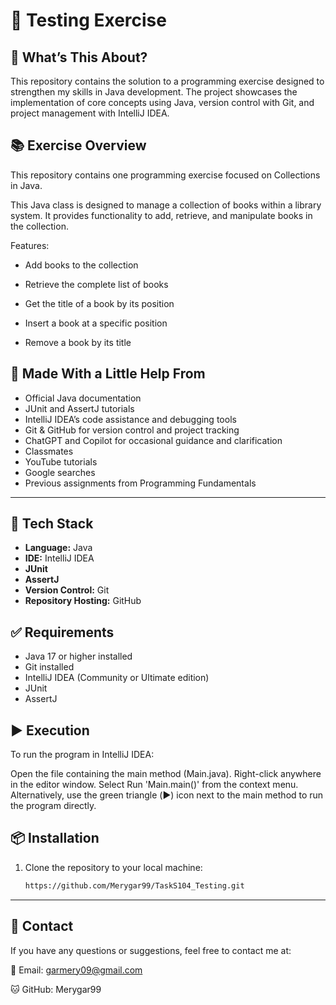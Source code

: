 # 🚀 Testing Exercise

## 🧩 What’s This About?
This repository contains the solution to a programming exercise designed to strengthen my skills in Java development. The project showcases the implementation of core concepts using Java, version control with Git, and project management with IntelliJ IDEA.

## 📚 Exercise Overview
This repository contains one programming exercise focused on Collections in Java.

This Java class is designed to manage a collection of books within a library system. It provides functionality to add, retrieve, and manipulate books in the collection.

Features:
- Add books to the collection

- Retrieve the complete list of books

- Get the title of a book by its position

- Insert a book at a specific position

- Remove a book by its title

## 🙌 Made With a Little Help From
- Official Java documentation
- JUnit and AssertJ tutorials
- IntelliJ IDEA’s code assistance and debugging tools
- Git & GitHub for version control and project tracking
- ChatGPT and Copilot for occasional guidance and clarification
- Classmates
- YouTube tutorials
- Google searches
- Previous assignments from Programming Fundamentals

---

## 🔧 Tech Stack
- **Language:** Java
- **IDE:** IntelliJ IDEA
- **JUnit**
- **AssertJ**
- **Version Control:** Git
- **Repository Hosting:** GitHub

## ✅ Requirements
- Java 17 or higher installed
- Git installed
- IntelliJ IDEA (Community or Ultimate edition)
- JUnit
- AssertJ

## ▶️ Execution

To run the program in IntelliJ IDEA:

Open the file containing the main method (Main.java). Right-click anywhere in the editor window. Select Run 'Main.main()' from the context menu. Alternatively, use the green triangle (▶️) icon next to the main method to run the program directly.

## 📦 Installation
1. Clone the repository to your local machine:
   ```bash
   https://github.com/Merygar99/TaskS104_Testing.git

---

## 📧 Contact
If you have any questions or suggestions, feel free to contact me at:

📧 Email: garmery09@gmail.com

🐱 GitHub: Merygar99
   
